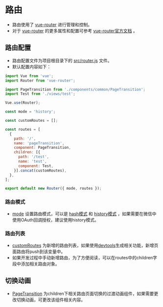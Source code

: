 # 路由
* 路由使用了 [vue-router](https://router.vuejs.org/zh/) 进行管理和控制。
* 对于 [vue-router](https://router.vuejs.org/zh/) 的更多属性和配置可参考  [vue-router官方文档](https://router.vuejs.org/zh/) 。

## 路由配置
* 路由配置文件为项目根目录下的 [src/router.js]() 文件。
* 默认配置内容如下：

```javascript
import Vue from 'vue';
import Router from 'vue-router';

import PageTransition from './components/common/PageTransition';
import Test from './views/test';

Vue.use(Router);

const mode = 'history';

const customRoutes = [];

const routes = [
  {
    path: '/',
    name: 'pageTransition',
    component: PageTransition,
    children: [{
      path: '/test',
      name: 'test',
      component: Test,
    }].concat(customRoutes),
  },
];

export default new Router({ mode, routes });

```
### 路由模式
* [mode]() 设置路由模式，可以是 [hash模式]() 和 [history模式]() ，如果需要在微信中使用OAuth回调授权，建议使用history模式。

### 路由列表
* [customRoutes]() 为新增的路由列表，如果使用[devtools]()生成相关功能，新增页面路由将push到该变量中。
* 如果开发过程中手动新增路由，为了方便阅读，可以在routes中的children字段中添加相关路由对象。

## 切换动画
* [PageTransition]() 为children下相关路由页面切换的过渡动画组件，如果需要更改切换动画，可更改该组件相关内容。
